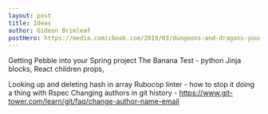 ```yaml
---
layout: post
title: Ideas
author: Gideon Brimleaf
postHero: https://media.comicbook.com/2019/03/dungeons-and-dragons-young-adventurers-guides-top-1160838.jpeg
---
```


Getting Pebble into your Spring project
The Banana Test - python Jinja blocks, React children props, 

Looking up and deleting hash in array
Rubocop linter - how to stop it doing a thing with Rspec
Changing authors in git history - https://www.git-tower.com/learn/git/faq/change-author-name-email